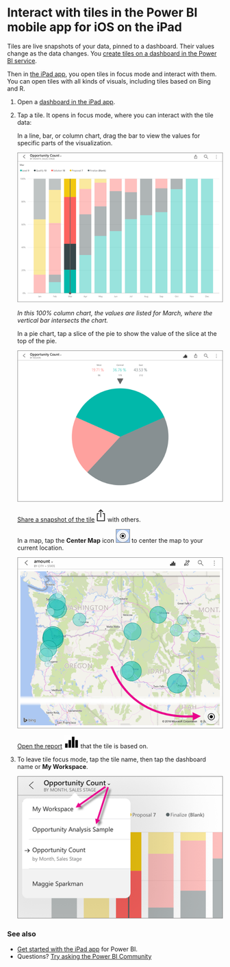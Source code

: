 <properties 
   pageTitle="Interact with tiles in the Power BI mobile app on the iPad"
   description="You create tiles on a dashboard in the Power BI service. Read about opening tiles and interacting with them in the Power BI mobile app for iOS on the iPad."
   services="powerbi" 
   documentationCenter="" 
   authors="maggiesMSFT" 
   manager="erikre" 
   backup=""
   editor=""
   tags=""
   qualityFocus="no"
   qualityDate=""/>
 
<tags
   ms.service="powerbi"
   ms.devlang="NA"
   ms.topic="article"
   ms.tgt_pltfrm="NA"
   ms.workload="powerbi"
   ms.date="04/04/2017"
   ms.author="maggies"/>

# Interact with tiles in the Power BI mobile app for iOS on the iPad

Tiles are live snapshots of your data, pinned to a dashboard. Their values change as the data changes. You [create tiles on a dashboard in the Power BI service](powerbi-service-dashboard-tiles.md).

Then in [the iPad app](http://go.microsoft.com/fwlink/?LinkId=522062), you open tiles in focus mode and interact with them. You can open tiles with all kinds of visuals, including tiles based on Bing and R.

1.  Open a [dashboard in the iPad app](powerbi-mobile-create-dashboard.md).

2.  Tap a tile. It opens in focus mode, where you can interact with the tile data:

    In a line, bar, or column chart, drag the bar to view the values for specific parts of the visualization.  

      ![](media/powerbi-mobile-tiles-in-the-ipad-app/power-bi-ipad-tile.png)

     *In this 100% column chart, the values are listed for March, where the vertical bar intersects the chart.*

    In a pie chart, tap a slice of the pie to show the value of the slice at the top of the pie.  

    ![](media/powerbi-mobile-tiles-in-the-ipad-app/power-bi-ipad-tile-pie.png)

    [Share a snapshot of the tile](powerbi-mobile-share-a-dashboard-from-the-iphone-app.md) ![](media/powerbi-mobile-tiles-in-the-ipad-app/power-bi-ipad-share-tile.png) with others.

      In a map, tap the **Center Map** icon ![](media/powerbi-mobile-tiles-in-the-ipad-app/power-bi-center-map-icon.png) to center the map to your current location.

     ![](media/powerbi-mobile-tiles-in-the-ipad-app/power-bi-ipad-center-map.png)

    [Open the report](powerbi-mobile-reports-on-the-ipad-app.md) ![](media/powerbi-mobile-tiles-in-the-ipad-app/power-bi-ipad-open-report-icon.png) that the tile is based on.

3. To leave tile focus mode, tap the tile name, then tap the dashboard name or **My Workspace**.

    ![](media/powerbi-mobile-tiles-in-the-ipad-app/power-bi-ipad-tile-breadcrumb.png)


### See also
-  [Get started with the iPad app](powerbi-mobile-iphone-app-get-started.md) for Power BI.
- Questions? [Try asking the Power BI Community](http://community.powerbi.com/)
